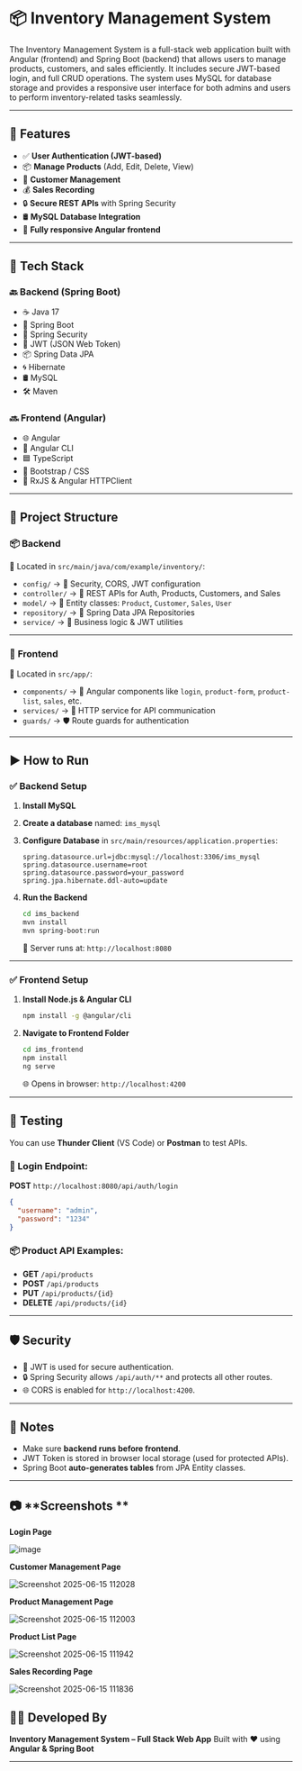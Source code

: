 # 📦 **Inventory Management System**

The Inventory Management System is a full-stack web application built with Angular (frontend) and Spring Boot (backend) that allows users to manage products, customers, and sales efficiently. It includes secure JWT-based login, and full CRUD operations. The system uses MySQL for database storage and provides a responsive user interface for both admins and users to perform inventory-related tasks seamlessly.

---

## 🚀 **Features**

* ✅ **User Authentication (JWT-based)**
* 📦 **Manage Products** (Add, Edit, Delete, View)
* 👥 **Customer Management**
* 💰 **Sales Recording**
* 🔒 **Secure REST APIs** with Spring Security
* 🛢️ **MySQL Database Integration**
* 📱 **Fully responsive Angular frontend**

---

## 🧰 **Tech Stack**

### 🔙 **Backend (Spring Boot)**

* ☕ Java 17
* 🚀 Spring Boot
* 🔐 Spring Security
* 🔑 JWT (JSON Web Token)
* 📦 Spring Data JPA
* 🌀 Hibernate
* 🛢️ MySQL
* 🛠️ Maven

### 🔜 **Frontend (Angular)**

* 🌐 Angular
* 🧪 Angular CLI
* 🟦 TypeScript
* 🎨 Bootstrap / CSS
* 🔄 RxJS & Angular HTTPClient

---

## 📁 **Project Structure**

### 📦 **Backend**

📂 Located in `src/main/java/com/example/inventory/`:

* `config/` → 🔐 Security, CORS, JWT configuration
* `controller/` → 📡 REST APIs for Auth, Products, Customers, and Sales
* `model/` → 🧩 Entity classes: `Product`, `Customer`, `Sales`, `User`
* `repository/` → 💾 Spring Data JPA Repositories
* `service/` → 🧠 Business logic & JWT utilities

---

### 📂 **Frontend**

📂 Located in `src/app/`:

* `components/` → 🧱 Angular components like `login`, `product-form`, `product-list`, `sales`, etc.
* `services/` → 🔄 HTTP service for API communication
* `guards/` → 🛡️ Route guards for authentication

---

## ▶️ **How to Run**

### ✅ **Backend Setup**

1. **Install MySQL**
2. **Create a database** named: `ims_mysql`
3. **Configure Database** in `src/main/resources/application.properties`:

   ```properties
   spring.datasource.url=jdbc:mysql://localhost:3306/ims_mysql  
   spring.datasource.username=root  
   spring.datasource.password=your_password  
   spring.jpa.hibernate.ddl-auto=update  
   ```
4. **Run the Backend**

   ```bash
   cd ims_backend
   mvn install
   mvn spring-boot:run
   ```

   📌 Server runs at: `http://localhost:8080`

---

### ✅ **Frontend Setup**

1. **Install Node.js & Angular CLI**

   ```bash
   npm install -g @angular/cli
   ```
2. **Navigate to Frontend Folder**

   ```bash
   cd ims_frontend
   npm install
   ng serve
   ```

   🌐 Opens in browser: `http://localhost:4200`

---

## 🧪 **Testing**

You can use **Thunder Client** (VS Code) or **Postman** to test APIs.

### 🔐 Login Endpoint:

**POST** `http://localhost:8080/api/auth/login`

```json
{
  "username": "admin",
  "password": "1234"
}
```

### 📦 Product API Examples:

* **GET** `/api/products`
* **POST** `/api/products`
* **PUT** `/api/products/{id}`
* **DELETE** `/api/products/{id}`

---

## 🛡️ **Security**

* 🔑 JWT is used for secure authentication.
* 🔒 Spring Security allows `/api/auth/**` and protects all other routes.
* 🌐 CORS is enabled for `http://localhost:4200`.

---

## 📌 **Notes**

* Make sure **backend runs before frontend**.
* JWT Token is stored in browser local storage (used for protected APIs).
* Spring Boot **auto-generates tables** from JPA Entity classes.

---

## 📷 **Screenshots **

**Login Page**

![image](https://github.com/user-attachments/assets/1fd78d29-7ca6-421e-aaee-aab705e9c70e)

**Customer Management Page**

![Screenshot 2025-06-15 112028](https://github.com/user-attachments/assets/ab168f6b-f532-4509-bbee-cf0a84e09120)

**Product Management Page**

![Screenshot 2025-06-15 112003](https://github.com/user-attachments/assets/7d3d4c59-6054-4820-80aa-e38c94b3b8d5)

**Product List Page**

![Screenshot 2025-06-15 111942](https://github.com/user-attachments/assets/57aafd9d-9cc6-4ce6-98f6-6542b98bdf19)

**Sales Recording Page**

![Screenshot 2025-06-15 111836](https://github.com/user-attachments/assets/d414a073-06a5-4efa-a36e-93b34f651452)

## 👨‍💻 **Developed By**

**Inventory Management System – Full Stack Web App**
Built with ❤️ using **Angular & Spring Boot**

---

